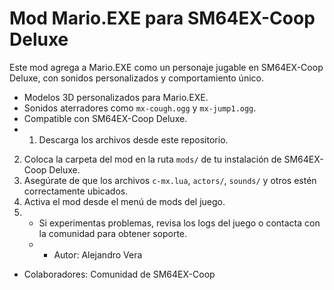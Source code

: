 # Mod Mario.EXE para SM64EX-Coop Deluxe
Este mod agrega a Mario.EXE como un personaje jugable en SM64EX-Coop Deluxe, con sonidos personalizados y comportamiento único.
- Modelos 3D personalizados para Mario.EXE.
- Sonidos aterradores como `mx-cough.ogg` y `mx-jump1.ogg`.
- Compatible con SM64EX-Coop Deluxe.
- 1. Descarga los archivos desde este repositorio.
2. Coloca la carpeta del mod en la ruta `mods/` de tu instalación de SM64EX-Coop Deluxe.
3. Asegúrate de que los archivos `c-mx.lua`, `actors/`, `sounds/` y otros estén correctamente ubicados.
4. Activa el mod desde el menú de mods del juego.
5. - Si experimentas problemas, revisa los logs del juego o contacta con la comunidad para obtener soporte.
   - - Autor: Alejandro Vera
- Colaboradores: Comunidad de SM64EX-Coop
